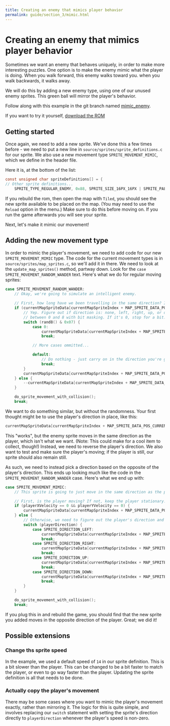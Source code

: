 ```yaml
---
title: Creating an enemy that mimics player behavior
permalink: guide/section_3/mimic.html
---
```

# Creating an enemy that mimics player behavior 

Sometimes we want an enemy that behaves uniquely, in order to make more interesting puzzles. One option is to make the
enemy mimic what the player is doing. When you walk forward, this enemy walks toward you. when you walk backwards, it
walks away. 

We will do this by adding a new enemy type, using one of our unused enemy sprites. This green ball will mirror the
player's behavior.

Follow along with this example in the git branch named
[mimic_enemy](https://github.com/cppchriscpp/nes-starter-kit/compare/mimic_enemy).

If you want to try it yourself, 
[download the ROM](https://s3.amazonaws.com/nes-starter-kit/mimic_enemy/starter.latest.nes)


## Getting started

Once again, we need to add a new sprite. We've done this a few times before - we need to put a new line in
`source/sprites/sprite_definitions.c` for our sprite. We also use a new movement type `SPRITE_MOVEMENT_MIMIC`, 
which we define in the header file. 

Here it is, at the bottom of the list:
```c
const unsigned char spriteDefinitions[] = {
// Other sprite definitions...
    SPRITE_TYPE_REGULAR_ENEMY, 0x88, SPRITE_SIZE_16PX_16PX | SPRITE_PALETTE_3, SPRITE_ANIMATION_FULL, SPRITE_MOVEMENT_MIMIC, 0x01, 14, 0x01
```

If you rebuild the rom, then open the map with `Tiled`, you should see the new sprite available to be placed on the
map. (You may need to use the `Reload` option in the menu.) Make sure to do this before moving on. If you run the game 
afterwards you will see your sprite.

Next, let's make it mimic our movement!

## Adding the new movement type

In order to mimic the player's movement, we need to add code for our new `SPRITE_MOVEMENT_MIMIC` type. The code for the
current movement types is in `source/sprites/map_sprites.c`, so we'll add it in there. We need to look at the 
`update_map_sprites()` method, partway down. Look for the `case SPRITE_MOVEMENT_RANDOM_WANDER` text. Here's what
we do for regular moving sprites: 

```c
case SPRITE_MOVEMENT_RANDOM_WANDER:
    // Okay, we're going to simulate an intelligent enemy. 
    
    // First, how long have we been travelling in the same direction? Is it time for a swap?
    if (currentMapSpriteData[currentMapSpriteIndex + MAP_SPRITE_DATA_POS_DIRECTION_TIME] == 0) {
        // Yep. Figure out if direction is: none, left, right, up, or down we do this by getting a random number
        // between 0 and 8 with bit masking. If it's 0, stop for a bit... if it's 1, left... 4 down, or 5-7, maintain.
        switch (rand8() & 0x07) {
            case 0:
                currentMapSpriteData[currentMapSpriteIndex + MAP_SPRITE_DATA_POS_CURRENT_DIRECTION] = SPRITE_DIRECTION_STATIONARY;
                break;

            // More cases ommitted... 

            default:
                // Do nothing - just carry on in the direction you're going for another cycle.
                break;
        }
        currentMapSpriteData[currentMapSpriteIndex + MAP_SPRITE_DATA_POS_DIRECTION_TIME] = 20 + (rand8() & 31);
    } else {
        --currentMapSpriteData[currentMapSpriteIndex + MAP_SPRITE_DATA_POS_DIRECTION_TIME];
    }

    do_sprite_movement_with_collision();
    break;
```

We want to do something similar, but without the randomness. Your first thought might be to use the player's direction
in place, like this: 

```c
currentMapSpriteData[currentMapSpriteIndex + MAP_SPRITE_DATA_POS_CURRENT_DIRECTION] = playerDirection;
```

This "works", but the enemy sprite moves in the same direction as the player, which isn't what we want. (Note: This 
could make for a cool item to collect, though!) Instead, we need to reverse the player's direction. We also want to
test and make sure the player's moving; if the player is still, our sprite should also remain still.

As such, we need to instead pick a direction based on the opposite of the player's direction. This ends up looking
much like the code in the `SPRITE_MOVEMENT_RANDOM_WANDER` case. Here's what we end up with: 

```c
case SPRITE_MOVEMENT_MIMIC:
    // This sprite is going to just move in the same direction as the player!

    // First, is the player moving? If not, keep the player stationary.
    if (playerXVelocity == 0 && playerYVelocity == 0) { 
        currentMapSpriteData[currentMapSpriteIndex + MAP_SPRITE_DATA_POS_CURRENT_DIRECTION] = SPRITE_DIRECTION_STATIONARY; 
    } else {
        // Otherwise, we need to figure out the player's direction and mirror it.
        switch (playerDirection) {
            case SPRITE_DIRECTION_LEFT: 
                currentMapSpriteData[currentMapSpriteIndex + MAP_SPRITE_DATA_POS_CURRENT_DIRECTION] = SPRITE_DIRECTION_RIGHT;
                break;
            case SPRITE_DIRECTION_RIGHT: 
                currentMapSpriteData[currentMapSpriteIndex + MAP_SPRITE_DATA_POS_CURRENT_DIRECTION] = SPRITE_DIRECTION_LEFT;
                break;
            case SPRITE_DIRECTION_UP:
                currentMapSpriteData[currentMapSpriteIndex + MAP_SPRITE_DATA_POS_CURRENT_DIRECTION] = SPRITE_DIRECTION_DOWN;
                break;
            case SPRITE_DIRECTION_DOWN:
                currentMapSpriteData[currentMapSpriteIndex + MAP_SPRITE_DATA_POS_CURRENT_DIRECTION] = SPRITE_DIRECTION_UP;
                break;
        }
    }

    do_sprite_movement_with_collision();
    break;
```

If you plug this in and rebuild the game, you should find that the new sprite you added moves in the opposite direction
of the player. Great; we did it! 

## Possible extensions

### Change ths sprite speed

In the example, we used a default speed of `14` in our sprite definition. This is a bit slower than the player. This
can be changed to be a bit faster to match the player, or even to go way faster than the player. Updating the sprite
definition is all that needs to be done.

### Actually copy the player's movement

There may be some cases where you want to mimic the player's movement exactly, rather than mirroring it. The logic for
this is quite simple, and involves replacing our `switch` statement with setting the sprite's direction directly to 
`playerDirection` whenever the player's speed is non-zero.
